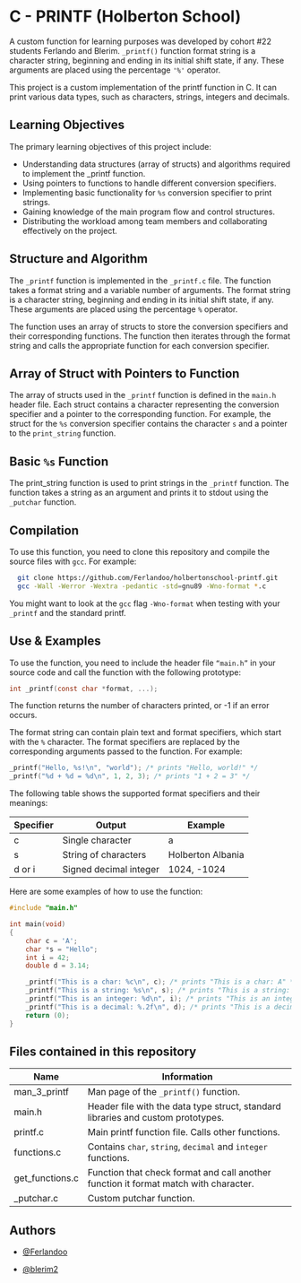 
# C - PRINTF (Holberton School) 

A custom function for learning purposes was developed by cohort #22 students Ferlando and Blerim. `_printf()` function format string is a character string, beginning and ending in its initial shift state, if any. These arguments are placed using the percentage `'%'` operator.

This project is a custom implementation of the printf function in C. It can print various data types, such as characters, strings, integers and decimals.

## Learning Objectives

The primary learning objectives of this project include:
* Understanding data structures (array of structs) and algorithms required to implement the _printf function.
* Using pointers to functions to handle different conversion specifiers.
* Implementing basic functionality for `%s` conversion specifier to print strings.
* Gaining knowledge of the main program flow and control structures.
* Distributing the workload among team members and collaborating effectively on the project.

## Structure and Algorithm
The `_printf` function is implemented in the `_printf.c` file. The function takes a format string and a variable number of arguments. The format string is a character string, beginning and ending in its initial shift state, if any. These arguments are placed using the percentage `%` operator.

The function uses an array of structs to store the conversion specifiers and their corresponding functions. The function then iterates through the format string and calls the appropriate function for each conversion specifier.

## Array of Struct with Pointers to Function
The array of structs used in the `_printf` function is defined in the `main.h` header file. Each struct contains a character representing the conversion specifier and a pointer to the corresponding function. For example, the struct for the `%s` conversion specifier contains the character `s` and a pointer to the `print_string` function.

## Basic `%s` Function
The print_string function is used to print strings in the `_printf` function. The function takes a string as an argument and prints it to stdout using the `_putchar` function.

## Compilation

To use this function, you need to clone this repository and compile the source files with `gcc`. For example:

```bash
  git clone https://github.com/Ferlandoo/holbertonschool-printf.git
  gcc -Wall -Werror -Wextra -pedantic -std=gnu89 -Wno-format *.c
```
You might want to look at the `gcc` flag `-Wno-format` when testing with your `_printf` and the standard printf.
## Use & Examples
To use the function, you need to include the header file `“main.h”` in your source code and call the function with the following prototype:

```c
int _printf(const char *format, ...);
```
The function returns the number of characters printed, or -1 if an error occurs.

The format string can contain plain text and format specifiers, which start with the `%` character. The format specifiers are replaced by the corresponding arguments passed to the function. For example:

```c
_printf("Hello, %s!\n", "world"); /* prints "Hello, world!" */
_printf("%d + %d = %d\n", 1, 2, 3); /* prints "1 + 2 = 3" */
```
The following table shows the supported format specifiers and their meanings:

| Specifier  | Output | Example |
| ------------- | ------------- | ------------- |
| c  | 	Single character  | a |
| s  | String of characters  | Holberton Albania |
| d or i  | Signed decimal integer  | 1024, -1024 |

Here are some examples of how to use the function:
```c
#include "main.h"

int main(void)
{
    char c = 'A';
    char *s = "Hello";
    int i = 42;
    double d = 3.14;

    _printf("This is a char: %c\n", c); /* prints "This is a char: A" */
    _printf("This is a string: %s\n", s); /* prints "This is a string: Hello" */
    _printf("This is an integer: %d\n", i); /* prints "This is an integer: 42" */
    _printf("This is a decimal: %.2f\n", d); /* prints "This is a decimal: 3.14" */
    return (0);
}

```
## Files contained in this repository 

| Name  | Information |
| ------------- | ------------- |
| man_3_printf  | 	Man page of the `_printf()` function.  |
| main.h  | Header file with the data type struct, standard libraries and custom prototypes.  |
| printf.c  | Main printf function file. Calls other functions.  |
| functions.c | Contains `char`, `string`, `decimal` and `integer` functions. |
| get_functions.c | Function that check format and call another function it format match with character. |
| _putchar.c | Custom putchar function. |

## Authors

- [@Ferlandoo](https://www.github.com/Ferlandoo)

- [@blerim2](https://github.com/blerim2)
